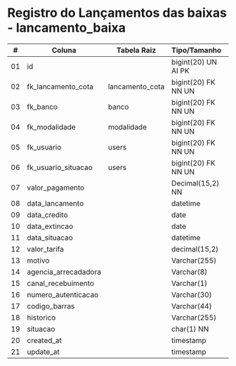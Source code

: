 # Registro do Lançamentos das baixas - lancamento_baixa 
 **\#**  | **Coluna**                   | **Tabela Raiz**         | **Tipo/Tamanho**        | **Descrição**                                                                        |
---------|------------------------------|-------------------------|-------------------------|--------------------------------------------------------------------------------------|
01       | id                           |                         | bigint(20) UN AI PK     | |
02       | fk_lancamento_cota           | lancamento_cota         | bigint(20) FK NN UN     | |
03       | fk_banco                     | banco                   | bigint(20) FK NN UN     | |
04       | fk_modalidade                | modalidade              | bigint(20) FK NN UN     | |
05       | fk_usuario                   | users                   | bigint(20) FK NN UN     | |
06       | fk_usuario_situacao          | users                   | bigint(20) FK NN UN     | |
07       | valor_pagamento              |                         | Decimal(15,2) NN        | |
08       | data_lancamento              |                         | datetime                | |
09       | data_credito                 |                         | date                    | |
10       | data_extincao                |                         | date                    | |
11       | data_situacao                |                         | datetime                | |
12       | valor_tarifa                 |                         | decimal(15,2)           | |
13       | motivo                       |                         | Varchar(255)            | |
14       | agencia_arrecadadora         |                         | Varchar(8)              | |
15       | canal_recebuimento           |                         | Varchar(1)              | |
16       | numero_autenticacao          |                         | Varchar(30)             | |
17       | codigo_barras                |                         | Varchar(44)             | |
18       | historico                    |                         | Varchar(255)            | |
19       | situacao                     |                         | char(1)       NN        | |
20       | created_at                   |                         | timestamp               | |
21       | update_at                    |                         | timestamp               | |


